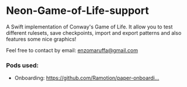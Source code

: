 # Neon-Game-of-Life-support

A Swift implementation of Conway's Game of Life.
It allow you to test different rulesets, save checkpoints, import and export patterns and also features some nice graphics!

Feel free to contact by email: enzomaruffa@gmail.com

### Pods used:

- Onboarding: https://github.com/Ramotion/paper-onboardi…

